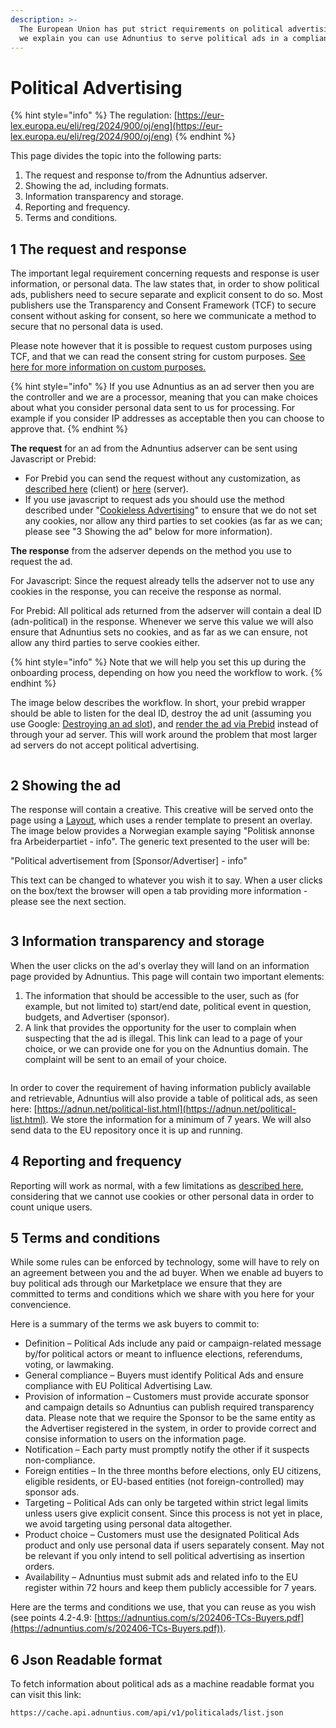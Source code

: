```yaml
---
description: >-
  The European Union has put strict requirements on political advertising. Here
  we explain you can use Adnuntius to serve political ads in a compliant manner.
---
```


# Political Advertising

{% hint style="info" %}
The regulation: [https://eur-lex.europa.eu/eli/reg/2024/900/oj/eng](https://eur-lex.europa.eu/eli/reg/2024/900/oj/eng)
{% endhint %}

This page divides the topic into the following parts:&#x20;

1. The request and response to/from the Adnuntius adserver.
2. Showing the ad, including formats.&#x20;
3. Information transparency and storage.
4. Reporting and frequency.
5. Terms and conditions.

## 1 The request and response

The important legal requirement concerning requests and response is user information, or personal data. The law states that, in order to show political ads, publishers need to secure separate and explicit consent to do so. Most publishers use the Transparency and Consent Framework (TCF) to secure consent without asking for consent, so here we communicate a method to secure that no personal data is used.&#x20;

Please note however that it is possible to request custom purposes using TCF, and that we can read the consent string for custom purposes. [See here for more information on custom purposes.](https://github.com/InteractiveAdvertisingBureau/GDPR-Transparency-and-Consent-Framework/blob/master/TCFv2/IAB%20Tech%20Lab%20-%20CMP%20API%20v2.md)

{% hint style="info" %}
If you use Adnuntius as an ad server then you are the controller and we are a processor, meaning that you  can make choices about what you consider personal data sent to us for processing. For example if you consider IP addresses as acceptable then you can choose to approve that.
{% endhint %}

**The request** for an ad from the Adnuntius adserver can be sent using Javascript or Prebid:&#x20;

* For Prebid you can send the request without any customization, as [described here](https://docs.prebid.org/dev-docs/bidders/adnuntius) (client) or [here](../adnuntius-advertising/requesting-ads/prebid-server.md) (server).&#x20;
* If you use javascript to request ads you should use the method described under "[Cookieless Advertising](../adnuntius-advertising/requesting-ads/cookieless-advertising.md)" to ensure that we do not set any cookies, nor allow any third parties to set cookies (as far as we can; please see "3 Showing the ad" below for more information).&#x20;

**The response** from the adserver depends on the method you use to request the ad.&#x20;

For Javascript: Since the request already tells the adserver not to use any cookies in the response, you can receive the response as normal.&#x20;

For Prebid: All political ads returned from the adserver will contain a deal ID (adn-political) in the response. Whenever we serve this value we will also ensure that Adnuntius sets no cookies, and as far as we can ensure, not allow any third parties to serve cookies either.&#x20;

{% hint style="info" %}
Note that we will help you set this up during the onboarding process, depending on how you need the workflow to work.
{% endhint %}

The image below describes the workflow. In short, your prebid wrapper should be able to listen for the deal ID, destroy the ad unit (assuming you use Google: [Destroying an ad slot](https://developers.google.com/publisher-tag/reference#googletag.destroySlots)), and [render the ad via Prebid](https://docs.prebid.org/dev-docs/publisher-api-reference/renderAd.html) instead of through your ad server. This will work around the problem that most larger ad servers do not accept political advertising.&#x20;

<figure><img src="../.gitbook/assets/Political ads workflow prebid.png" alt=""><figcaption></figcaption></figure>

## 2 Showing the ad

The response will contain a creative. This creative will be served onto the page using a [Layout](../adnuntius-advertising/admin-ui/design/layouts.md), which uses a render template to present an overlay. The image below provides a Norwegian example saying "Politisk annonse fra Arbeiderpartiet - info". The generic text presented to the user will be:&#x20;

"Political advertisement from \[Sponsor/Advertiser] - info"

This text can be changed to whatever you wish it to say. When a user clicks on the box/text the browser will open a tab providing more information - please see the next section.&#x20;

<figure><img src="../.gitbook/assets/202508 Political Ad Example.png" alt=""><figcaption></figcaption></figure>

## 3 Information transparency and storage

When the user clicks on the ad's overlay they will land on an information page provided by Adnuntius. This page will contain two important elements:&#x20;

1. The information that should be accessible to the user, such as (for example, but not limited to) start/end date, political event in question, budgets, and Advertiser (sponsor).&#x20;
2. A link that provides the opportunity for the user to complain when suspecting that the ad is illegal. This link can lead to a page of your choice, or we can provide one for you on the Adnuntius domain. The complaint will be sent to an email of your choice.&#x20;

<figure><img src="../.gitbook/assets/202508 Political Ad Info Page.png" alt=""><figcaption></figcaption></figure>

In order to cover the requirement of having information publicly available and retrievable, Adnuntius will also provide a table of political ads, as seen here: [https://adnun.net/political-list.html](https://adnun.net/political-list.html). We store the information for a minimum of 7 years. We will also send data to the EU repository once it is up and running.

## 4 Reporting and frequency

Reporting will work as normal, with a few limitations as [described here](../adnuntius-advertising/requesting-ads/cookieless-advertising.md#what-we-cant-do-when-a-dvertising-anonymously), considering that we cannot use cookies or other personal data in order to count unique users.&#x20;

## 5 Terms and conditions

While some rules can be enforced by technology, some will have to rely on an agreement between you and the ad buyer. When we enable ad buyers to buy political ads through our Marketplace we ensure that they are committed to terms and conditions which we share with you here for your convencience.&#x20;

Here is a summary of the terms we ask buyers to commit to:&#x20;

* Definition – Political Ads include any paid or campaign-related message by/for political actors or meant to influence elections, referendums, voting, or lawmaking.
* General compliance – Buyers must identify Political Ads and ensure compliance with EU Political Advertising Law.
* Provision of information – Customers must provide accurate sponsor and campaign details so Adnuntius can publish required transparency data. Please note that we require the Sponsor to be the same entity as the Advertiser registered in the system, in order to provide correct and consise information to users on the information page.&#x20;
* Notification – Each party must promptly notify the other if it suspects non-compliance.
* Foreign entities – In the three months before elections, only EU citizens, eligible residents, or EU-based entities (not foreign-controlled) may sponsor ads.
* Targeting – Political Ads can only be targeted within strict legal limits unless users give explicit consent. Since this process is not yet in place, we avoid targeting using personal data altogether.
* Product choice – Customers must use the designated Political Ads product and only use personal data if users separately consent. May not be relevant if you only intend to sell political advertising as insertion orders.
* Availability – Adnuntius must submit ads and related info to the EU register within 72 hours and keep them publicly accessible for 7 years.

Here are the terms and conditions we use, that you can reuse as you wish (see points 4.2-4.9: [https://adnuntius.com/s/202406-TCs-Buyers.pdf](https://adnuntius.com/s/202406-TCs-Buyers.pdf)).

## 6 Json Readable format

To fetch information about political ads as a machine readable format you can visit this link:

```
https://cache.api.adnuntius.com/api/v1/politicalads/list.json
```
